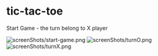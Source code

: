 # tic-tac-toe


Start Game - the turn belong to X player

![screenShots/start-game.png](url)
![screenShots/turnO.png](url)
![screenShots/turnX.png](url)
